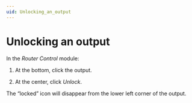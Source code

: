 ```yaml
---
uid: Unlocking_an_output
---
```


# Unlocking an output

In the *Router Control* module:

1. At the bottom, click the output.

1. At the center, click *Unlock*.

The “locked” icon will disappear from the lower left corner of the output.

